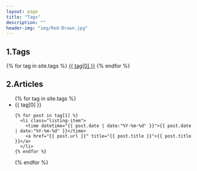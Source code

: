 ```yaml
---
layout: page
title: "Tags"
description: ""  
header-img: "img/Red-Brown.jpg"  
---
```


## 1.Tags

<div id='tag_cloud'>
{% for tag in site.tags %}
<a href="#{{ tag[0] }}" title="{{ tag[0] }}" rel="{{ tag[1].size }}">{{ tag[0] }}</a>
{% endfor %}
</div>

## 2.Articles

<ul class="listing">
{% for tag in site.tags %}
    <li class="listing-seperator" id="{{ tag[0] }}">{{ tag[0] }}</li>

	{% for post in tag[1] %}
	  <li class="listing-item">
	  	<time datetime="{{ post.date | date:"%Y-%m-%d" }}">{{ post.date | date:"%Y-%m-%d" }}</time>
	  	<a href="{{ post.url }}" title="{{ post.title }}">{{ post.title }}</a>
	  </li>
	{% endfor %}
{% endfor %}
</ul>

<script src="/media/js/jquery.tagcloud.js" type="text/javascript" charset="utf-8"></script> 
<script language="javascript">
$.fn.tagcloud.defaults = {
    size: {start: 1, end: 1, unit: 'em'},
      color: {start: '#f8e0e6', end: '#ff3333'}
};

$(function () {
    $('#tag_cloud a').tagcloud();
});
</script>
